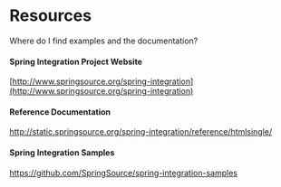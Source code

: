 Resources
=========

Where do I find examples and the documentation?

#### Spring Integration Project Website

[http://www.springsource.org/spring-integration](http://www.springsource.org/spring-integration)

#### Reference Documentation

http://static.springsource.org/spring-integration/reference/htmlsingle/

#### Spring Integration Samples

https://github.com/SpringSource/spring-integration-samples